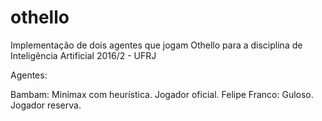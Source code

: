 # othello
Implementação de dois agentes que jogam Othello para a disciplina de Inteligência Artificial 2016/2 - UFRJ

Agentes:

Bambam: Minimax com heurística. Jogador oficial.
Felipe Franco: Guloso. Jogador reserva.

